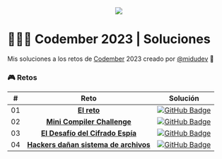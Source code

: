 <div align="center">
  <a href="https://codember.dev/">
    <img src="https://github.com/user-attachments/assets/cc4cc1ce-32e1-417b-ad18-6c9ea8031b4a" /> 
  </a>
</div>

# 👨🏻‍💻 Codember 2023 | Soluciones

Mis soluciones a los retos de [Codember](https://codember.dev/) 2023 creado por [@midudev](https://github.com/midudev/) 👾

### 🎮 Retos

|  #  | Reto                                                                 | Solución                                                                                                                              |
| :-: | :------------------------------------------------------------------: | :-----------------------------------------------------------------------------------------------------------------------------------: |
| 01  | [**El reto**](/src/challenge-01/README.md)                           | [![GitHub Badge](https://img.shields.io/badge/Código-181717?logo=github&logoColor=fff&style=flat-square)](/src/challenge-01/index.js) |
| 02  | [**Mini Compiler Challenge**](/src/challenge-02/README.md)           | [![GitHub Badge](https://img.shields.io/badge/Código-181717?logo=github&logoColor=fff&style=flat-square)](/src/challenge-02/index.js) |
| 03  | [**El Desafío del Cifrado Espía**](/src/challenge-03/README.md)      | [![GitHub Badge](https://img.shields.io/badge/Código-181717?logo=github&logoColor=fff&style=flat-square)](/src/challenge-03/index.js) |
| 04  | [**Hackers dañan sistema de archivos**](/src/challenge-04/README.md) | [![GitHub Badge](https://img.shields.io/badge/Código-181717?logo=github&logoColor=fff&style=flat-square)](/src/challenge-04/index.js) |
